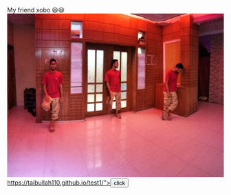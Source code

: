 



<html>
<body>



My friend xobo 😆😆
<a href="https://www.facebook.com/jobo.jobo143"><img src="sun.jpg">
</a>
https://taibullah110.github.io/test1/"><button>click</button></a>
</body>
</html>
